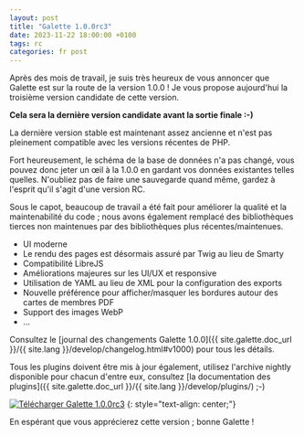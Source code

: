 ```yaml
---
layout: post
title: "Galette 1.0.0rc3"
date: 2023-11-22 18:00:00 +0100
tags: rc
categories: fr post
---
```


Après des mois de travail, je suis très heureux de vous annoncer que Galette est sur la route de la version 1.0.0 !
Je vous propose aujourd'hui la troisième version candidate de cette version.

**Cela sera la dernière version candidate avant la sortie finale :-)**

La dernière version stable est maintenant assez ancienne et n'est pas pleinement compatible avec les versions récentes de PHP.

Fort heureusement, le schéma de la base de données n'a pas changé, vous pouvez donc jeter un œil à la 1.0.0 en gardant vos données existantes telles quelles. N'oubliez pas de faire une sauvegarde quand même, gardez à l'esprit qu'il s'agit d'une version RC.

Sous le capot, beaucoup de travail a été fait pour améliorer la qualité et la maintenabilité du code ; nous avons également remplacé des bibliothèques tierces non maintenues par des bibliothèques plus récentes/maintenues.

* UI moderne
* Le rendu des pages est désormais assuré par Twig au lieu de Smarty
* Compatibilité LibreJS
* Améliorations majeures sur les UI/UX et responsive
* Utilisation de YAML au lieu de XML pour la configuration des exports
* Nouvelle préférence pour afficher/masquer les bordures autour des cartes de membres PDF
* Support des images WebP
* ...

Consultez le [journal des changements Galette 1.0.0]({{ site.galette.doc_url }}/{{ site.lang }}/develop/changelog.html#v1000) pour tous les détails.

Tous les plugins doivent être mis à jour également, utilisez l'archive nightly disponible pour chacun d'entre eux, consultez [la documentation des plugins]({{ site.galette.doc_url }}/{{ site.lang }}/develop/plugins/) ;-)

[![Télécharger Galette 1.0.0rc3](https://img.shields.io/badge/1.0.0rc3-Télécharger_Galette-ffb619.svg?logo=php&logoColor=white&style=for-the-badge)](https://download.tuxfamily.org/galette/dev/galette-1.0.0-rc3-20231122-a9c2ed838d.tar.bz2)
{: style="text-align: center;"}

En espérant que vous apprécierez cette version ; bonne Galette !
